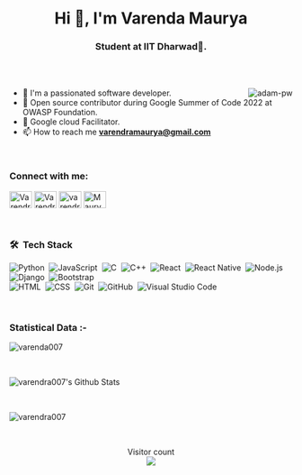 <h1 align="center">Hi 👋, I'm Varenda Maurya</h1>
<h3 align="center">Student at IIT Dharwad🌟.</h3>

<br>
<br>

<p><img align="right" src="https://github.com/Adam-pw/Adam-pw/blob/main/animation_500_kxa883sd.gif" alt="adam-pw" /></p>


- 🌱 I'm a passionated software developer.
- 🌱 Open source contributor during Google Summer of Code 2022 at OWASP Foundation.
- 🌱 Google cloud Facilitator. 
- 📫 How to reach me **varendramaurya@gmail.com**


<br>

<h3 align="left">Connect with me:</h3>
<p align="left">
  <a href="https://www.linkedin.com/in/varendra-maurya-4179901bb/" target="blank"><img align="center"
      src="https://raw.githubusercontent.com/rahuldkjain/github-profile-readme-generator/master/src/images/icons/Social/linked-in-alt.svg"
      alt="Varendra Maurya" height="30" width="40" /></a>
  <a href="https://www.facebook.com/people/Varendra-Maurya/100070153639569/" target="blank"><img align="center"
      src="https://raw.githubusercontent.com/rahuldkjain/github-profile-readme-generator/master/src/images/icons/Social/facebook.svg"
      alt="Varendra Maurya" height="30" width="40" /></a>
  <a href="https://www.instagram.com/varendra_maurya/" target="blank"><img align="center"
      src="https://raw.githubusercontent.com/rahuldkjain/github-profile-readme-generator/master/src/images/icons/Social/instagram.svg"
      alt="varendra_maurya" height="30" width="40" /></a>
  <a href="https://twitter.com/MauryaVarendra" target="blank"><img align="center"
      src="https://raw.githubusercontent.com/rahuldkjain/github-profile-readme-generator/master/src/images/icons/Social/twitter.svg"
      alt="MauryaVarendra" height="30" width="40" /></a>

</p>

<br>
 <h3>🛠 &nbsp;Tech Stack</h3>

![Python](https://img.shields.io/badge/-Python-05122A?style=flat&logo=python)&nbsp;
![JavaScript](https://img.shields.io/badge/-JavaScript-05122A?style=flat&logo=javascript)&nbsp;
![C](https://img.shields.io/badge/-C-05122A?style=flat&logo=C&logoColor=A8B9CC)&nbsp;
![C++](https://img.shields.io/badge/-C++-05122A?style=flat&logo=C%2B%2B&logoColor=00599C)&nbsp;
![React](https://img.shields.io/badge/-React-05122A?style=flat&logo=react)&nbsp;
![React Native](https://img.shields.io/badge/-React%20Native-05122A?style=flat&logo=react)&nbsp;
![Node.js](https://img.shields.io/badge/-Node.js-05122A?style=flat&logo=node.js)&nbsp;
![Django](https://img.shields.io/badge/-Django-05122A?style=flat&logo=django&logoColor=092E20)&nbsp;
![Bootstrap](https://img.shields.io/badge/-Bootstrap-05122A?style=flat&logo=bootstrap&logoColor=563D7C)\
![HTML](https://img.shields.io/badge/-HTML-05122A?style=flat&logo=HTML5)&nbsp;
![CSS](https://img.shields.io/badge/-CSS-05122A?style=flat&logo=CSS3&logoColor=1572B6)&nbsp;
![Git](https://img.shields.io/badge/-Git-05122A?style=flat&logo=git)&nbsp;
![GitHub](https://img.shields.io/badge/-GitHub-05122A?style=flat&logo=github)&nbsp;
![Visual Studio Code](https://img.shields.io/badge/-Visual%20Studio%20Code-05122A?style=flat&logo=visual-studio-code&logoColor=007ACC)&nbsp;

<br>

<h3>Statistical Data :-</h3>

 <p align="left"><img align="center"
    src="https://github-readme-stats.vercel.app/api/top-langs?username=varendra007&include_all_commits=true&count_private=true&show_icons=true&locale=en&layout=compact&line_height=20&title_color=7A7ADB&icon_color=2234AE&text_color=D3D3D3&bg_color=0,000000,130F40"
    alt="varenda007" /></p>
  <br><p align="left">
<img align="center" src="https://github-readme-stats.vercel.app/api?username=varendra007&include_all_commits=true&count_private=true&show_icons=true&line_height=20&title_color=7A7ADB&icon_color=2234AE&text_color=D3D3D3&bg_color=0,000000,130F40" alt="varendra007's Github Stats">
</p> 
 <br>  
<p align="left">

   <img align="center" src="https://github-readme-streak-stats.herokuapp.com/?user=varendra007&theme=tokyonight" alt="varendra007"  />
</p>



<br>

<p align="center"> 
  Visitor count<br>
  <img src="https://profile-counter.glitch.me/varendra007/count.svg" />
</p>
